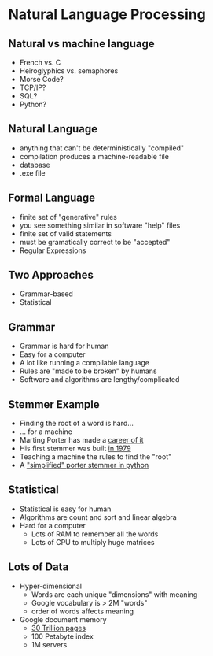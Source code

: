 # Natural Language Processing

## Natural vs machine language

- French vs. C
- Heiroglyphics vs. semaphores
- Morse Code?
- TCP/IP? 
- SQL?
- Python?

## Natural Language

- anything that can't be deterministically "compiled"
- compilation produces a machine-readable file
- database
- .exe file

## Formal Language

- finite set of "generative" rules
- you see something similar in software "help" files
- finite set of valid statements
- must be gramatically correct to be "accepted"
- Regular Expressions

## Two Approaches

- Grammar-based
- Statistical

## Grammar

- Grammar is hard for human
- Easy for a computer
- A lot like running a compilable language
- Rules are "made to be broken" by humans
- Software and algorithms are lengthy/complicated

## Stemmer Example

- Finding the root of a word is hard...
- ... for a machine
- Marting Porter has made a [career of it](http://tartarus.org/~martin/PorterStemmer/)
- His first stemmer was built [in 1979](http://tartarus.org/~martin/PorterStemmer/def.txt)
- Teaching a machine the rules to find the "root"
- A ["simplified" porter stemmer in python](../../huml/day4/porter.py)

## Statistical

- Statistical is easy for human
- Algorithms are count and sort and linear algebra
- Hard for a computer
    - Lots of RAM to remember all the words
    - Lots of CPU to multiply huge matrices

## Lots of Data

- Hyper-dimensional
    - Words are each unique "dimensions" with meaning
    - Google vocabulary is > 2M "words"
    - order of words affects meaning
- Google document memory
    - [30 Trillion pages](http://www.statisticbrain.com/total-number-of-pages-indexed-by-google/)
    - 100 Petabyte index
    - 1M servers 

